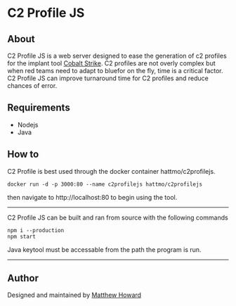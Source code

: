 # C2 Profile JS

## About

C2 Profile JS is a web server designed to ease the generation of c2 profiles for the implant tool [Cobalt Strike][1].  C2 profiles are not overly complex but when red teams need to adapt to bluefor on the fly, time is a critical factor.  C2 Profile JS can improve turnaround time for C2 profiles and reduce chances of error.
## Requirements

* Nodejs
* Java

## How to

C2 Profile is best used through the docker container hattmo/c2profilejs.
~~~
docker run -d -p 3000:80 --name c2profilejs hattmo/c2profilejs
~~~

then navigate to http://localhost:80 to begin using the tool.

___

C2 Profile JS can be built and ran from source with the following commands

~~~
npm i --production
npm start
~~~

Java keytool must be accessable from the path the program is run.
___



## Author

Designed and maintained by [Matthew Howard][2]

[1]: "https://www.cobaltstrike.com/" 
[2]: "https://www.linkedin.com/in/matthew-howard-4013ba87/"
